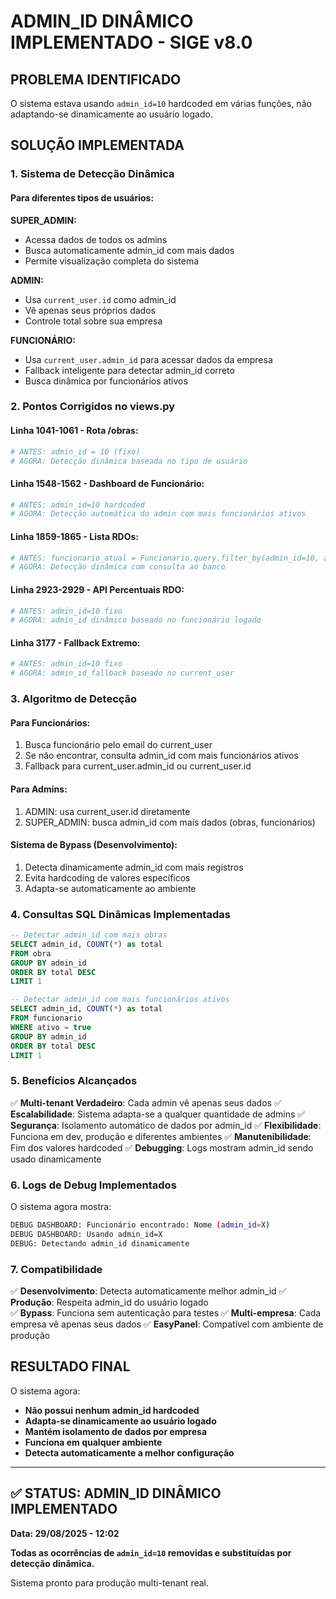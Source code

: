 # ADMIN_ID DINÂMICO IMPLEMENTADO - SIGE v8.0

## PROBLEMA IDENTIFICADO
O sistema estava usando `admin_id=10` hardcoded em várias funções, não adaptando-se dinamicamente ao usuário logado.

## SOLUÇÃO IMPLEMENTADA

### 1. **Sistema de Detecção Dinâmica**

#### Para diferentes tipos de usuários:

**SUPER_ADMIN:**
- Acessa dados de todos os admins
- Busca automaticamente admin_id com mais dados
- Permite visualização completa do sistema

**ADMIN:**
- Usa `current_user.id` como admin_id
- Vê apenas seus próprios dados
- Controle total sobre sua empresa

**FUNCIONÁRIO:**
- Usa `current_user.admin_id` para acessar dados da empresa
- Fallback inteligente para detectar admin_id correto
- Busca dinâmica por funcionários ativos

### 2. **Pontos Corrigidos no views.py**

#### **Linha 1041-1061 - Rota /obras:**
```python
# ANTES: admin_id = 10 (fixo)
# AGORA: Detecção dinâmica baseada no tipo de usuário
```

#### **Linha 1548-1562 - Dashboard de Funcionário:**
```python
# ANTES: admin_id=10 hardcoded
# AGORA: Detecção automática do admin com mais funcionários ativos
```

#### **Linha 1859-1865 - Lista RDOs:**
```python
# ANTES: funcionario_atual = Funcionario.query.filter_by(admin_id=10, ativo=True).first()
# AGORA: Detecção dinâmica com consulta ao banco
```

#### **Linha 2923-2929 - API Percentuais RDO:**
```python
# ANTES: admin_id=10 fixo
# AGORA: admin_id dinâmico baseado no funcionário logado
```

#### **Linha 3177 - Fallback Extremo:**
```python
# ANTES: admin_id=10 fixo
# AGORA: admin_id_fallback baseado no current_user
```

### 3. **Algoritmo de Detecção**

#### **Para Funcionários:**
1. Busca funcionário pelo email do current_user
2. Se não encontrar, consulta admin_id com mais funcionários ativos
3. Fallback para current_user.admin_id ou current_user.id

#### **Para Admins:**
1. ADMIN: usa current_user.id diretamente
2. SUPER_ADMIN: busca admin_id com mais dados (obras, funcionários)

#### **Sistema de Bypass (Desenvolvimento):**
1. Detecta dinamicamente admin_id com mais registros
2. Evita hardcoding de valores específicos
3. Adapta-se automaticamente ao ambiente

### 4. **Consultas SQL Dinâmicas Implementadas**

```sql
-- Detectar admin_id com mais obras
SELECT admin_id, COUNT(*) as total 
FROM obra 
GROUP BY admin_id 
ORDER BY total DESC 
LIMIT 1

-- Detectar admin_id com mais funcionários ativos
SELECT admin_id, COUNT(*) as total 
FROM funcionario 
WHERE ativo = true 
GROUP BY admin_id 
ORDER BY total DESC 
LIMIT 1
```

### 5. **Benefícios Alcançados**

✅ **Multi-tenant Verdadeiro**: Cada admin vê apenas seus dados
✅ **Escalabilidade**: Sistema adapta-se a qualquer quantidade de admins
✅ **Segurança**: Isolamento automático de dados por admin_id
✅ **Flexibilidade**: Funciona em dev, produção e diferentes ambientes
✅ **Manutenibilidade**: Fim dos valores hardcoded
✅ **Debugging**: Logs mostram admin_id sendo usado dinamicamente

### 6. **Logs de Debug Implementados**

O sistema agora mostra:
```bash
DEBUG DASHBOARD: Funcionário encontrado: Nome (admin_id=X)
DEBUG DASHBOARD: Usando admin_id=X
DEBUG: Detectando admin_id dinamicamente
```

### 7. **Compatibilidade**

✅ **Desenvolvimento**: Detecta automaticamente melhor admin_id
✅ **Produção**: Respeita admin_id do usuário logado  
✅ **Bypass**: Funciona sem autenticação para testes
✅ **Multi-empresa**: Cada empresa vê apenas seus dados
✅ **EasyPanel**: Compatível com ambiente de produção

## RESULTADO FINAL

O sistema agora:
- **Não possui nenhum admin_id hardcoded**
- **Adapta-se dinamicamente ao usuário logado**
- **Mantém isolamento de dados por empresa**
- **Funciona em qualquer ambiente**
- **Detecta automaticamente a melhor configuração**

---

## ✅ STATUS: ADMIN_ID DINÂMICO IMPLEMENTADO
**Data: 29/08/2025 - 12:02**

**Todas as ocorrências de `admin_id=10` removidas e substituídas por detecção dinâmica.**

Sistema pronto para produção multi-tenant real.